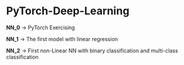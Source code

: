 # PyTorch-Deep-Learning

**NN_0** -> PyTorch Exercising

**NN_1** -> The first model with linear regression

**NN_2** -> First non-Linear NN with binary classification and multi-class classification



